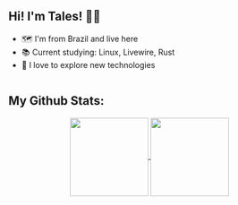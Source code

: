 ## Hi! I'm Tales! 👋🏼

*  🗺 I'm from Brazil and live here<br>
*  📚 Current studying: Linux, Livewire, Rust<br>
*  🚀 I love to explore new technologies
<p align="right">
<img height="0em" src="https://komarev.com/ghpvc/?username=talesricr&style=plastic&label=Views"><img>
</p>

## My Github Stats:
<div align="center">
<a href="https://github.com/talesricr">
  <img align="center" height="140em" src="https://github-readme-stats-git-masterrstaa-rickstaa.vercel.app/api/top-langs/?username=talesricr&layout=compact&theme=radical&exclude_repo=dotfiles"/>
</a>
<a href="https://github.com/talesricr">
  <img align="center" height="140em" src="https://github-readme-stats-git-masterrstaa-rickstaa.vercel.app/api?username=talesricr&show_icons=true&theme=radical&count_private=true&hide=issues,stars"/>
</a></div>

